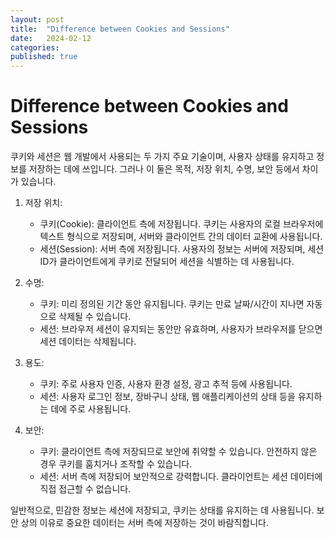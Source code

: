 ```yaml
---
layout: post
title:  "Difference between Cookies and Sessions"
date:   2024-02-12
categories:
published: true
---
```


# Difference between Cookies and Sessions

쿠키와 세션은 웹 개발에서 사용되는 두 가지 주요 기술이며, 사용자 상태를 유지하고 정보를 저장하는 데에 쓰입니다. 그러나 이 둘은 목적, 저장 위치, 수명, 보안 등에서 차이가 있습니다.

1. 저장 위치:
   - 쿠키(Cookie): 클라이언트 측에 저장됩니다. 쿠키는 사용자의 로컬 브라우저에 텍스트 형식으로 저장되며, 서버와 클라이언트 간의 데이터 교환에 사용됩니다.
   - 세션(Session): 서버 측에 저장됩니다. 사용자의 정보는 서버에 저장되며, 세션 ID가 클라이언트에게 쿠키로 전달되어 세션을 식별하는 데 사용됩니다.

2. 수명:
   - 쿠키: 미리 정의된 기간 동안 유지됩니다. 쿠키는 만료 날짜/시간이 지나면 자동으로 삭제될 수 있습니다.
   - 세션: 브라우저 세션이 유지되는 동안만 유효하며, 사용자가 브라우저를 닫으면 세션 데이터는 삭제됩니다.

3. 용도:
   - 쿠키: 주로 사용자 인증, 사용자 환경 설정, 광고 추적 등에 사용됩니다.
   - 세션: 사용자 로그인 정보, 장바구니 상태, 웹 애플리케이션의 상태 등을 유지하는 데에 주로 사용됩니다.

4. 보안:
   - 쿠키: 클라이언트 측에 저장되므로 보안에 취약할 수 있습니다. 안전하지 않은 경우 쿠키를 훔치거나 조작할 수 있습니다.
   - 세션: 서버 측에 저장되어 보안적으로 강력합니다. 클라이언트는 세션 데이터에 직접 접근할 수 없습니다.

일반적으로, 민감한 정보는 세션에 저장되고, 쿠키는 상태를 유지하는 데 사용됩니다. 보안 상의 이유로 중요한 데이터는 서버 측에 저장하는 것이 바람직합니다.
